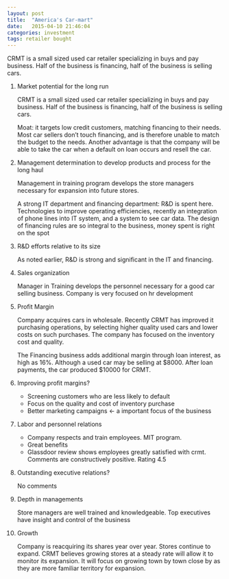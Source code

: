 ```yaml
---
layout: post
title:  "America's Car-mart"
date:   2015-04-10 21:46:04
categories: investment
tags: retailer bought
---
```


CRMT is a small sized used car retailer specializing in buys and pay business. Half of the business is financing, half of the business is selling cars. 

<!--more-->


1. Market potential for the long run

    CRMT is a small sized used car retailer specializing in buys and pay business. Half of the business is financing, half of the business is selling cars.

    Moat: it targets low credit customers, matching financing to their needs. Most car sellers don’t touch financing, and is therefore unable to match the budget to the needs. Another advantage is that the company will be able to take the car when a default on loan occurs and resell the car.

2. Management determination to develop products and process for the long haul

    Management in training program develops the store managers necessary for expansion into future stores.

    A strong IT department and financing department: R&D is spent here. Technologies to improve operating efficiencies, recently an integration of phone lines into IT system, and a system to see car data. The design of financing rules are so integral to the business, money spent is right on the spot

3. R&D efforts relative to its size

    As noted earlier, R&D is strong and significant in the IT and financing.

4. Sales organization

    Manager in Training develops the personnel necessary for a good car selling business. Company is very focused on hr development

5. Profit Margin

    Company acquires cars in wholesale. Recently CRMT has improved it purchasing operations, by selecting higher quality used cars and lower costs on such purchases. The company has focused on the inventory cost and quality.

    The Financing business adds additional margin through loan interest, as high as 16%. Although a used car may be selling at $8000. After loan payments, the car produced $10000 for CRMT.

6. Improving profit margins?

    - Screening customers who are less likely to default
    - Focus on the quality and cost of inventory purchase
    - Better marketing campaigns <- a important focus of the business

7. Labor and personnel relations

    - Company respects and train employees. MIT program.
    - Great benefits
    - Glassdoor review shows employees greatly satisfied with crmt. Comments are constructively positive. Rating 4.5

8. Outstanding executive relations?

    No comments

9.  Depth in managements

    Store managers are well trained and knowledgeable. Top executives have insight and control of the business

10. Growth

    Company is reacquiring its shares year over year. Stores continue to expand. CRMT believes growing stores at a steady rate will allow it to monitor its expansion. It will focus on growing town by town close by as they are more familiar territory for expansion.
 
 
 
 
 
 
 

